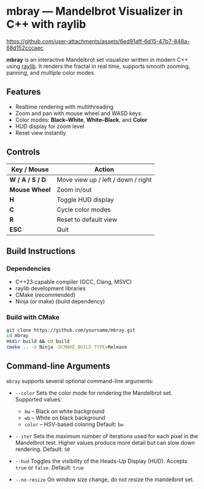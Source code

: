 # mbray — Mandelbrot Visualizer in C++ with raylib



  https://github.com/user-attachments/assets/6ed91aff-6d15-47b7-848a-68d152cccaec


**mbray** is an interactive Mandelbrot set visualizer written in modern C++ using [raylib](https://www.raylib.com/).
It renders the fractal in real time, supports smooth zooming, panning, and multiple color modes.

## Features

- Realtime rendering with multithreading
- Zoom and pan with mouse wheel and WASD keys
- Color modes: **Black–White**, **White–Black**, and **Color**
- HUD display for zoom level
- Reset view instantly

## Controls

| Key / Mouse       | Action                                  |
|-------------------|-----------------------------------------|
| **W / A / S / D** | Move view up / left / down / right       |
| **Mouse Wheel**   | Zoom in/out                              |
| **H**             | Toggle HUD display                      |
| **C**             | Cycle color modes                       |
| **R**             | Reset to default view                   |
| **ESC**           | Quit                                     |

## Build Instructions

### Dependencies

- C++23 capable compiler (GCC, Clang, MSVC)
- raylib development libraries
- CMake (recommended)
- Ninja (or make) (build dependency)

### Build with CMake

```bash
git clone https://github.com/yourname/mbray.git
cd mbray
mkdir build && cd build
cmake .. -G Ninja -DCMAKE_BUILD_TYPE=Release
```

## Command-line Arguments

`mbray` supports several optional command-line arguments:

- `--color`
  Sets the color mode for rendering the Mandelbrot set.
  Supported values:
  - `bw` – Black on white background
  - `wb` – White on black background
  - `color` – HSV-based coloring
  Default: `bw`

- `--iter`
  Sets the maximum number of iterations used for each pixel in the Mandelbrot test.
  Higher values produce more detail but can slow down rendering.
  Default: `50`

- `--hud`
  Toggles the visibility of the Heads-Up Display (HUD).
  Accepts `true` or `false`.
  Default: `true`

- `--no-resize`
  On window size change, do not resize the mandelbrot set.
